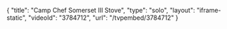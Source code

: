 {
    "title": "Camp Chef Somerset III Stove",
    "type": "solo",
    "layout": "iframe-static",
    "videoId": "3784712",
    "url": "\/tvpembed\/3784712"
}